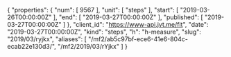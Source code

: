 {
  "properties": {
    "num": [
      9567
    ],
    "unit": [
      "steps"
    ],
    "start": [
      "2019-03-26T00:00:00Z"
    ],
    "end": [
      "2019-03-27T00:00:00Z"
    ],
    "published": [
      "2019-03-27T00:00:00Z"
    ]
  },
  "client_id": "https://www-api.jvt.me/fit",
  "date": "2019-03-27T00:00:00Z",
  "kind": "steps",
  "h": "h-measure",
  "slug": "2019/03/ryjkx",
  "aliases": [
    "/mf2/ab5c97bf-ece6-41e6-804c-ecab22e130d3/",
    "/mf2/2019/03/rYjkx"
  ]
}
